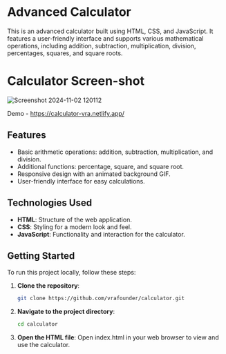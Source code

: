 # Advanced Calculator

This is an advanced calculator built using HTML, CSS, and JavaScript. It features a user-friendly interface and supports various mathematical operations, including addition, subtraction, multiplication, division, percentages, squares, and square roots.

# Calculator Screen-shot

![Screenshot 2024-11-02 120112](https://github.com/user-attachments/assets/08798fab-393b-4cb3-a825-e475c24531ad)<!-- Optional: Add a screenshot of your calculator -->

Demo - https://calculator-vra.netlify.app/

## Features

- Basic arithmetic operations: addition, subtraction, multiplication, and division.
- Additional functions: percentage, square, and square root.
- Responsive design with an animated background GIF.
- User-friendly interface for easy calculations.

## Technologies Used

- **HTML**: Structure of the web application.
- **CSS**: Styling for a modern look and feel.
- **JavaScript**: Functionality and interaction for the calculator.

## Getting Started

To run this project locally, follow these steps:

1. **Clone the repository**:
   ```bash
   git clone https://github.com/vrafounder/calculator.git

2. **Navigate to the project directory**:
   ```bash
   cd calculator
   
3. **Open the HTML file**:
   Open index.html in your web browser to view and use the calculator.


